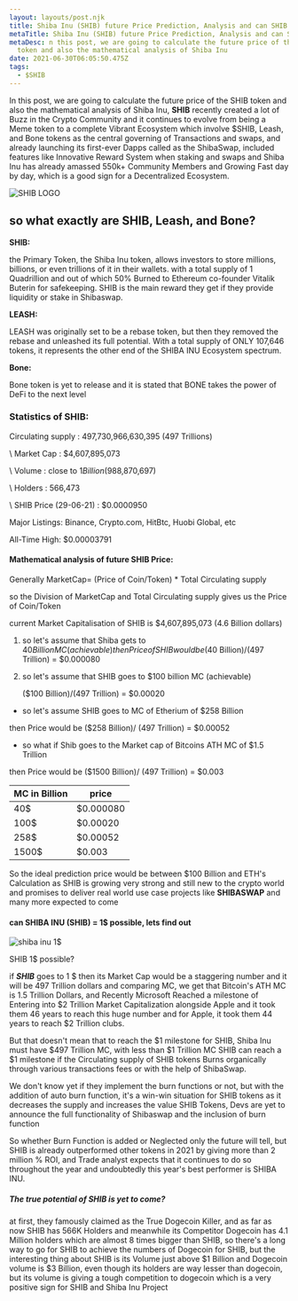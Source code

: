 ```yaml
---
layout: layouts/post.njk
title: Shiba Inu (SHIB) future Price Prediction, Analysis and can SHIB reach 1$ ?
metaTitle: Shiba Inu (SHIB) future Price Prediction, Analysis and can SHIB reach 1$ ?
metaDesc: n this post, we are going to calculate the future price of the SHIB
  token and also the mathematical analysis of Shiba Inu
date: 2021-06-30T06:05:50.475Z
tags:
  - $SHIB
---
```

<!--StartFragment-->

In this post, we are going to calculate the future price of the SHIB token and also the mathematical analysis of Shiba Inu, **SHIB** recently created a lot of Buzz in the Crypto Community and it continues to evolve from being a Meme token to a complete Vibrant Ecosystem which involve $SHIB, Leash, and Bone tokens as the central governing of Transactions and swaps, and already launching its first-ever Dapps called as the ShibaSwap, included features like Innovative Reward System when staking and swaps and Shiba Inu has already amassed 550k+ Community Members and Growing Fast day by day, which is a good sign for a Decentralized Ecosystem.

![SHIB LOGO](https://5amblogger.com/static/img/download-2-.png)

## [](https://5amblogger.com/article/shiba%20price%20prediction/#heading-so-what-exactly-are-shib-leash-and-bone)**so what exactly are SHIB, Leash, and Bone?**

**SHIB:**

the Primary Token, the Shiba Inu token, allows investors to store millions, billions, or even trillions of it in their wallets. with a total supply of 1 Quadrillion and out of which 50% Burned to Ethereum co-founder Vitalik Buterin for safekeeping. SHIB is the main reward they get if they provide liquidity or stake in Shibaswap.

**LEASH:**

LEASH was originally set to be a rebase token, but then they removed the rebase and unleashed its full potential. With a total supply of ONLY 107,646 tokens, it represents the other end of the SHIBA INU Ecosystem spectrum.

**Bone:**

Bone token is yet to release and it is stated that BONE takes the power of DeFi to the next level

### [](https://5amblogger.com/article/shiba%20price%20prediction/#heading-statistics-of-shib:)Statistics of SHIB:

Circulating supply : 497,730,966,630,395 (497 Trillions)

\ Market Cap : $4,607,895,073

\ Volume : close to $1 Billion($988,870,697)

\ Holders : 566,473

\ SHIB Price (29-06-21) : $0.0000950

Major Listings: Binance, Crypto.com, HitBtc, Huobi Global, etc

All-Time High: $0.00003791

#### Mathematical analysis of future SHIB Price:

Generally MarketCap= (Price of Coin/Token) * Total Circulating supply

so the Division of MarketCap and Total Circulating supply gives us the Price of Coin/Token

current Market Capitalisation of SHIB is $4,607,895,073 (4.6 Billion dollars)

1. so let's assume that Shiba gets to $40 Billion MC(achievable) then Price of SHIB would be ($40 Billion)/(497 Trillion) = $0.000080
2. so let's assume that SHIB goes to $100 billion MC (achievable)

   ($100 Billion)/(497 Trillion) = $0.00020

* so let's assume SHIB goes to MC of Etherium of $258 Billion

then Price would be ($258 Billion)/ (497 Trillion) = $0.00052

* so what if Shib goes to the Market cap of Bitcoins ATH MC of $1.5 Trillion

then Price would be ($1500 Billion)/ (497 Trillion) = $0.003

| MC in Billion | price     |
| ------------- | --------- |
| 40$           | $0.000080 |
| 100$          | $0.00020  |
| 258$          | $0.00052  |
| 1500$         | $0.003    |

So the ideal prediction price would be between $100 Billion and ETH's Calculation as SHIB is growing very strong and still new to the crypto world and promises to deliver real world use case projects like **SHIBASWAP** and many more expected to come

#### can SHIBA INU (SHIB) = 1$ possible, lets find out

![shiba inu 1$](https://5amblogger.com/article/shiba%20price%20prediction/null)

SHIB 1$ possible?

if ***SHIB*** goes to 1 $ then its Market Cap would be a staggering number and it will be 497 Trillion dollars and comparing MC, we get that Bitcoin's ATH MC is 1.5 Trillion Dollars, and Recently Microsoft Reached a milestone of Entering into $2 Trillion Market Capitalization alongside Apple and it took them 46 years to reach this huge number and for Apple, it took them 44 years to reach $2 Trillion clubs.

But that doesn't mean that to reach the $1 milestone for SHIB, Shiba Inu must have $497 Trillion MC, with less than $1 Trillion MC SHIB can reach a $1 milestone if the Circulating supply of SHIB tokens Burns organically through various transactions fees or with the help of ShibaSwap.

We don't know yet if they implement the burn functions or not, but with the addition of auto burn function, it's a win-win situation for SHIB tokens as it decreases the supply and increases the value SHIB Tokens, Devs are yet to announce the full functionality of Shibaswap and the inclusion of burn function

So whether Burn Function is added or Neglected only the future will tell, but SHIB is already outperformed other tokens in 2021 by giving more than 2 million % ROI, and Trade analyst expects that it continues to do so throughout the year and undoubtedly this year's best performer is SHIBA INU.

##### The true potential of SHIB is yet to come?

at first, they famously claimed as the True Dogecoin Killer, and as far as now SHIB has 566K Holders and meanwhile its Competitor Dogecoin has 4.1 Million holders which are almost 8 times bigger than SHIB, so there's a long way to go for SHIB to achieve the numbers of Dogecoin for SHIB, but the interesting thing about SHIB is its Volume just above $1 Billion and Dogecoin volume is $3 Billion, even though its holders are way lesser than dogecoin, but its volume is giving a tough competition to dogecoin which is a very positive sign for SHIB and Shiba Inu Project

<!--EndFragment-->
